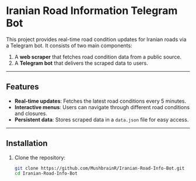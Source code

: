 # Iranian Road Information Telegram Bot

This project provides real-time road condition updates for Iranian roads via a Telegram bot. It consists of two main components:
1. A **web scraper** that fetches road condition data from a public source.
2. A **Telegram bot** that delivers the scraped data to users.

---

## Features
- **Real-time updates**: Fetches the latest road conditions every 5 minutes.
- **Interactive menus**: Users can navigate through different road conditions and closures.
- **Persistent data**: Stores scraped data in a `data.json` file for easy access.

---

## Installation

1. Clone the repository:
   ```bash
   git clone https://github.com/MushbrainR/Iranian-Road-Info-Bot.git
   cd Iranian-Road-Info-Bot
   

